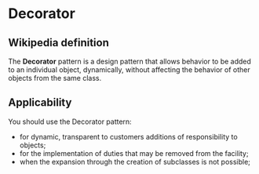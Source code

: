 # Decorator

## Wikipedia definition

The **Decorator** pattern is a design pattern that allows behavior to be added to an individual object, dynamically, without affecting the behavior of other objects from the same class.

## Applicability

You should use the Decorator pattern:

- for dynamic, transparent to customers additions of responsibility to objects;
- for the implementation of duties that may be removed from the facility;
- when the expansion through the creation of subclasses is not possible;
